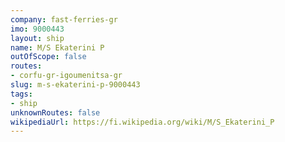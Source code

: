 ```yaml
---
company: fast-ferries-gr
imo: 9000443
layout: ship
name: M/S Ekaterini P
outOfScope: false
routes:
- corfu-gr-igoumenitsa-gr
slug: m-s-ekaterini-p-9000443
tags:
- ship
unknownRoutes: false
wikipediaUrl: https://fi.wikipedia.org/wiki/M/S_Ekaterini_P
---
```

